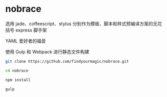 # nobrace

选用 jade、coffeescript、stylus 分别作为模板、脚本和样式预编译方案的无花括号 express 脚手架

YAML 爱好者的福音

使用 Gulp 和 Webpack 进行静态文件构建

```bash
git clone https://github.com/findyourmagic/nobrace.git

cd nobrace

npm install

gulp
```
